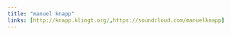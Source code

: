 ```yaml
---
title: "manuel knapp"
links: [http://knapp.klingt.org/,https://soundcloud.com/manuelknapp]
---
```


